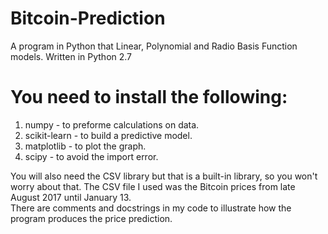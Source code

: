 # Bitcoin-Prediction
A program in Python that Linear,
Polynomial and Radio Basis Function models. Written in Python 2.7 

# You need to install the following: 
1. numpy - to preforme calculations on data. 
2. scikit-learn - to build a predictive model.
3. matplotlib - to plot the graph. 
4. scipy - to avoid the import error.


You will also need the CSV library but that is a built-in library, so you won't worry about that. The CSV file I used was the Bitcoin prices from late August 2017 until January 13.  
There are comments and docstrings in my code to illustrate how the program produces the price prediction. 
